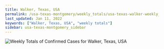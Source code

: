 ```yaml
---
title: Walker, Texas, USA
permalink: /usa-texas-montgomery/weekly_totals/usa-texas-walker-weekly_totals.html
last_updated: Jan 11, 2022
keywords: ["Walker, Texas, USA", "weekly totals"]
sidebar: usa-texas-montgomery_sidebar
---
```


![Weekly Totals of Confirmed Cases for Walker, Texas, USA](/covid_tracker/images/graphs/usa-texas-walker-weekly_totals_graph.png)
